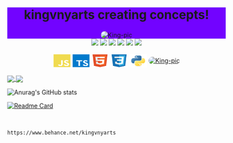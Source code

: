 <div style="background:rgb(114, 3, 255);" align="center">
  <h1>kingvnyarts creating concepts!</h1>
    <img align="center" alt="King-pic" height="500" style="border-radius:50px;" src="https://mir-s3-cdn-cf.behance.net/project_modules/disp/9ffd7b135140567.61e26e8dae88b.png?width=676&height=676">
</div>
<div align="center"> 
  <a href="https://www.youtube.com/channel/UCH3v7ieAodLfcis7FYWl1ww" target="_blank"><img src="https://img.shields.io/badge/YouTube-c400ff?style=for-the-badge&logo=youtube&logoColor=white" target="_blank"></a>
  <a href="https://instagram.com/kingvnyarts" target="_blank"><img src="https://img.shields.io/badge/-Instagram-c400ff?style=for-the-badge&logo=instagram&logoColor=white" target="_blank"></a>
 	<a href="https://www.twitch.tv/ghostvny" target="_blank"><img src="https://img.shields.io/badge/Twitch-c400ff?style=for-the-badge&logo=twitch&logoColor=white" target="_blank"></a>
 <a href="https://www.behance.net/kingvnyarts" target="_blank"><img src="https://img.shields.io/badge/Behance-c400ff?style=for-the-badge&logo=behance&logoColor=white" target="_blank"></a> 
  <a href = "mailto:kingvnyarts@gmail.com"><img src="https://img.shields.io/badge/-Gmail-c400ff?style=for-the-badge&logo=gmail&logoColor=white" target="_blank"></a>
  <a href="https://www.linkedin.com/in/kingvnyarts" target="_blank"><img src="https://img.shields.io/badge/-LinkedIn-c400ff?style=for-the-badge&logo=linkedin&logoColor=white" target="_blank"></a>  
</div>
<div style="display: inline_block" align="center"><br>
  <img align="center" alt="King-Js" height="30" width="40" src="https://raw.githubusercontent.com/devicons/devicon/master/icons/javascript/javascript-plain.svg">
  <img align="center" alt="king-Ts" height="30" width="40" src="https://raw.githubusercontent.com/devicons/devicon/master/icons/typescript/typescript-plain.svg">
  <img align="center" alt="King-HTML" height="30" width="40" src="https://raw.githubusercontent.com/devicons/devicon/master/icons/html5/html5-original.svg">
  <img align="center" alt="King-CSS" height="30" width="40" src="https://raw.githubusercontent.com/devicons/devicon/master/icons/css3/css3-original.svg">
  <img align="center" alt="King-Python" height="30" width="40" src="https://raw.githubusercontent.com/devicons/devicon/master/icons/python/python-original.svg">
  <a href="https://www.kingvnyarts.site" target="_blank"><img align="center" alt="King-pic" height="30" style="border-radius:50px;" src="https://mir-s3-cdn-cf.behance.net/project_modules/disp/e8cf2d128235509.6152417a96e69.png?width=76&height=76"></a> 
  
</div><br/>

<a href="https://github.com/kingvnyarts/README.md">
  <img align="center" src="https://github-readme-stats.vercel.app/api/pin/?username=kingvnyarts&repo=kingsite" />
</a>
<a href="https://github.com/kingvnyarts/README.md">
  <img align="center" src="https://github-readme-stats.vercel.app/api/pin/?username=kingvnyarts&repo=kingsite.git" />
</a>

![Anurag's GitHub stats](https://github-readme-stats.vercel.app/api?username=kingvnyarts&theme=dark&show_icons=true)

[![Readme Card](https://github-readme-stats.vercel.app/api/pin/?username=kingvnyarts&repo=kingsite)](https://github.com/kingvnyarts/kingsite/)

<div style="display: inline_block"><br>
  
    https://www.behance.net/kingvnyarts
  
</div>
